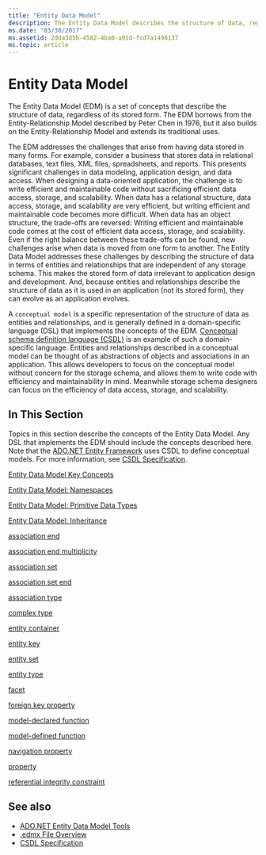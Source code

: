 ```yaml
---
title: "Entity Data Model"
description: The Entity Data Model describes the structure of data, regardless of its stored form, which addresses challenges resulting from storing data in many forms.
ms.date: "03/30/2017"
ms.assetid: 2dda3d5b-4582-4ba0-a91d-fcd7a1498137
ms.topic: article
---
```

# Entity Data Model

The Entity Data Model (EDM) is a set of concepts that describe the structure of data, regardless of its stored form. The EDM borrows from the Entity-Relationship Model described by Peter Chen in 1976, but it also builds on the Entity-Relationship Model and extends its traditional uses.  
  
 The EDM addresses the challenges that arise from having data stored in many forms. For example, consider a business that stores data in relational databases, text files, XML files, spreadsheets, and reports. This presents significant challenges in data modeling, application design, and data access. When designing a data-oriented application, the challenge is to write efficient and maintainable code without sacrificing efficient data access, storage, and scalability. When data has a relational structure, data access, storage, and scalability are very efficient, but writing efficient and maintainable code becomes more difficult. When data has an object structure, the trade-offs are reversed: Writing efficient and maintainable code comes at the cost of efficient data access, storage, and scalability. Even if the right balance between these trade-offs can be found, new challenges arise when data is moved from one form to another. The Entity Data Model addresses these challenges by describing the structure of data in terms of entities and relationships that are independent of any storage schema. This makes the stored form of data irrelevant to application design and development. And, because entities and relationships describe the structure of data as it is used in an application (not its stored form), they can evolve as an application evolves.  
  
 A `conceptual model` is a specific representation of the structure of data as entities and relationships, and is generally defined in a domain-specific language (DSL) that implements the concepts of the EDM. [Conceptual schema definition language (CSDL)](/ef/ef6/modeling/designer/advanced/edmx/csdl-spec) is an example of such a domain-specific language. Entities and relationships described in a conceptual model can be thought of as abstractions of objects and associations in an application. This allows developers to focus on the conceptual model without concern for the storage schema, and allows them to write code with efficiency and maintainability in mind. Meanwhile storage schema designers can focus on the efficiency of data access, storage, and scalability.  
  
## In This Section  

 Topics in this section describe the concepts of the Entity Data Model. Any DSL that implements the EDM should include the concepts described here. Note that the [ADO.NET Entity Framework](./ef/index.md) uses CSDL to define conceptual models. For more information, see [CSDL Specification](/ef/ef6/modeling/designer/advanced/edmx/csdl-spec).  
  
 [Entity Data Model Key Concepts](entity-data-model-key-concepts.md)  
  
 [Entity Data Model: Namespaces](entity-data-model-namespaces.md)  
  
 [Entity Data Model: Primitive Data Types](entity-data-model-primitive-data-types.md)  
  
 [Entity Data Model: Inheritance](entity-data-model-inheritance.md)  
  
 [association end](association-end.md)  
  
 [association end multiplicity](association-end-multiplicity.md)  
  
 [association set](association-set.md)  
  
 [association set end](association-set-end.md)  
  
 [association type](association-type.md)  
  
 [complex type](complex-type.md)  
  
 [entity container](entity-container.md)  
  
 [entity key](entity-key.md)  
  
 [entity set](entity-set.md)  
  
 [entity type](entity-type.md)  
  
 [facet](facet.md)  
  
 [foreign key property](foreign-key-property.md)  
  
 [model-declared function](model-declared-function.md)  
  
 [model-defined function](model-defined-function.md)  
  
 [navigation property](navigation-property.md)  
  
 [property](property.md)  
  
 [referential integrity constraint](referential-integrity-constraint.md)  
  
## See also

- [ADO.NET Entity Data Model Tools](/previous-versions/dotnet/netframework-4.0/bb399249(v=vs.100))
- [.edmx File Overview](/previous-versions/dotnet/netframework-4.0/cc982042(v=vs.100))
- [CSDL Specification](/ef/ef6/modeling/designer/advanced/edmx/csdl-spec)
